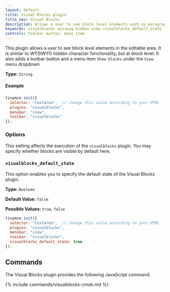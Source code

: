 ```yaml
---
layout: default
title: Visual Blocks plugin
title_nav: Visual Blocks
description: Allows a user to see block level elements such as paragraphs.
keywords: visualblocks wysiwyg hidden view visualblocks_default_state
controls: toolbar button, menu item
---
```


This plugin allows a user to see block level elements in the editable area. It is similar to WYSIWYG hidden character functionality, but at block level. It also adds a toolbar button and a menu item `Show blocks` under the `View` menu dropdown.

**Type:** `String`

##### Example

```js
tinymce.init({
  selector: "textarea",  // change this value according to your HTML
  plugins: "visualblocks",
  menubar: "view",
  toolbar: "visualblocks"
});
```

### Options

This setting affects the execution of the `visualblocks` plugin. You may specify whether blocks are visible by default here.

### `visualblocks_default_state`

This option enables you to specify the default state of the Visual Blocks plugin.

**Type:** `Boolean`

**Default Value:** `false`

**Possible Values:** `true`, `false`

```js
tinymce.init({
  selector: "textarea",  // change this value according to your HTML
  plugins: "visualblocks",
  menubar: "view",
  toolbar: "visualblocks",
  visualblocks_default_state: true
});
```

## Commands

The Visual Blocks plugin provides the following JavaScript command.

{% include commands/visualblocks-cmds.md %}

